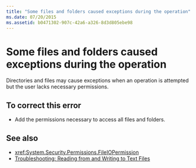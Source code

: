 ```yaml
---
title: "Some files and folders caused exceptions during the operation"
ms.date: 07/20/2015
ms.assetid: b0471302-907c-42a6-a326-8d3d805ebe98
---
```

# Some files and folders caused exceptions during the operation
Directories and files may cause exceptions when an operation is attempted but the user lacks necessary permissions.  
  
## To correct this error  
  
- Add the permissions necessary to access all files and folders.  
  
## See also

- <xref:System.Security.Permissions.FileIOPermission>
- [Troubleshooting: Reading from and Writing to Text Files](../../visual-basic/developing-apps/programming/drives-directories-files/troubleshooting-reading-from-and-writing-to-text-files.md)
